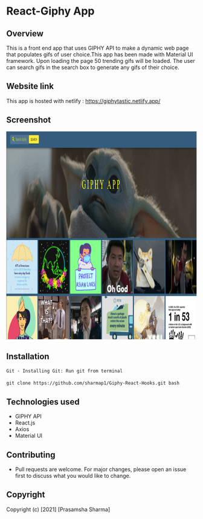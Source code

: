 # React-Giphy App

## Overview

This is a front end app that uses GIPHY API to make a dynamic web page that populates gifs of user choice.This app has been made with Material UI framework.
Upon loading the page 50 trending gifs will be loaded. The user can search gifs in the search box to generate any gifs of their choice. 

## Website link

This app is hosted with netlify : https://giphytastic.netlify.app/


## Screenshot
<img src="public/pic.PNG" width="850" height="550"> 

## Installation
```
Git - Installing Git: Run git from terminal

git clone https://github.com/sharmap1/Giphy-React-Hooks.git bash

```

## Technologies used
* GIPHY API
* React.js
* Axios
* Material UI

## Contributing

* Pull requests are welcome. For major changes, please open an issue first to discuss what you would like to change.

## Copyright
Copyright (c) [2021] [Prasamsha Sharma]

